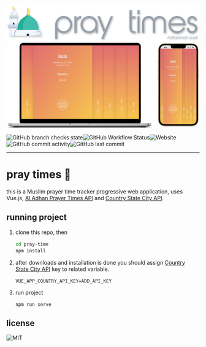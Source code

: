 ![banner](public/img/repo/pray-times-banner.png)
![demo](public/img/repo/pray-times-demo.png)

![GitHub branch checks state](https://img.shields.io/github/checks-status/myusf01/pray-time/main?label=deployment&logo=vue.js&style=flat-square)![GitHub Workflow Status](https://img.shields.io/github/workflow/status/myusf01/pray-time/Generate%20Mockup%20Screenshot%20Mobile?label=screenshots&style=flat-square)![Website](https://img.shields.io/website?down_message=down&style=flat-square&up_message=works&url=https%3A%2F%2Fpray-times.vercel.app%2F)
![GitHub commit activity](https://img.shields.io/github/commit-activity/m/myusf01/pray-time?style=flat-square)![GitHub last commit](https://img.shields.io/github/last-commit/myusf01/pray-time?color=007ec6&style=flat-square)

---

# pray times 🕌

this is a Muslim prayer time tracker progressive web application, uses Vue.js, [Al Adhan Prayer Times API](https://aladhan.com/prayer-times-api) and [Country State City API](https://countrystatecity.in/).

## running project

1. clone this repo, then

    ```bash
    cd pray-time
    npm install
    ```

2. after downloads and installation is done you should assign [Country State City API](https://countrystatecity.in/) key to related variable.

    ```console
    VUE_APP_COUNTRY_API_KEY=ADD_API_KEY
    ```

3. run project

   ```console
   npm run serve
   ```

## license

![MIT](https://img.shields.io/github/license/myusf01/pray-time?style=flat-square)
